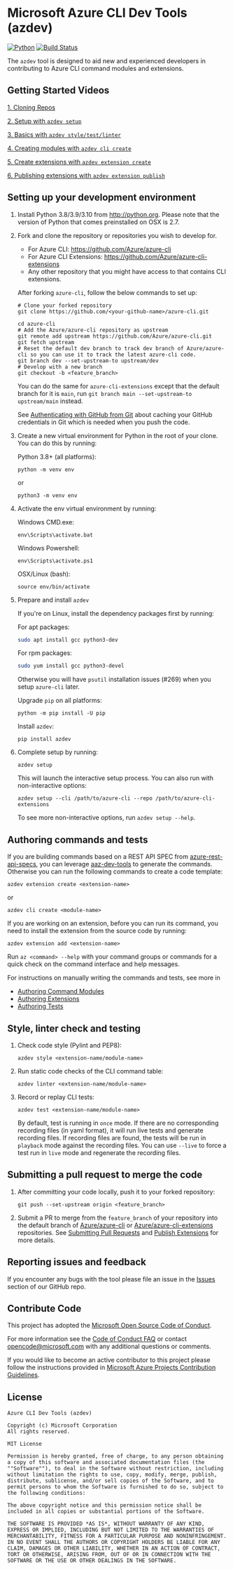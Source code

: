 # Microsoft Azure CLI Dev Tools (azdev)

[![Python](https://img.shields.io/pypi/pyversions/azure-cli.svg?maxAge=2592000)](https://pypi.python.org/pypi/azdev)
[![Build Status](https://dev.azure.com/azure-sdk/public/_apis/build/status/cli/Azure.azure-cli-dev-tools?branchName=master)](https://dev.azure.com/azure-sdk/public/_build/latest?definitionId=604&branchName=master)

The `azdev` tool is designed to aid new and experienced developers in contributing to Azure CLI command modules and extensions.

## Getting Started Videos

[1. Cloning Repos](https://azurecliprod.blob.core.windows.net/videos/01%20-%20CloningRepos.mp4)

[2. Setup with `azdev setup`](https://azurecliprod.blob.core.windows.net/videos/02%20-%20AzdevSetup.mp4)

[3. Basics with `azdev style/test/linter`](https://azurecliprod.blob.core.windows.net/videos/03%20-%20AzdevBasics.mp4)

[4. Creating modules with `azdev cli create`](https://azurecliprod.blob.core.windows.net/videos/04%20-%20AzdevCliCreate.mp4)

[5. Create extensions with `azdev extension create`](https://azurecliprod.blob.core.windows.net/videos/05%20-%20AzdevExtensionCreate.mp4)

[6. Publishing extensions with `azdev extension publish`](https://azurecliprod.blob.core.windows.net/videos/06%20-%20AzdevExtensionPublish.mp4)

## Setting up your development environment

1. Install Python 3.8/3.9/3.10 from http://python.org. Please note that the version of Python that comes preinstalled on OSX is 2.7.
2. Fork and clone the repository or repositories you wish to develop for.
    - For Azure CLI: https://github.com/Azure/azure-cli
    - For Azure CLI Extensions: https://github.com/Azure/azure-cli-extensions
    - Any other repository that you might have access to that contains CLI extensions.

    After forking `azure-cli`, follow the below commands to set up:
    ```Shell
    # Clone your forked repository
    git clone https://github.com/<your-github-name>/azure-cli.git

    cd azure-cli
    # Add the Azure/azure-cli repository as upstream
    git remote add upstream https://github.com/Azure/azure-cli.git
    git fetch upstream
    # Reset the default dev branch to track dev branch of Azure/azure-cli so you can use it to track the latest azure-cli code.
    git branch dev --set-upstream-to upstream/dev
    # Develop with a new branch
    git checkout -b <feature_branch>
    ```
    You can do the same for `azure-cli-extensions` except that the default branch for it is `main`, run `git branch main --set-upstream-to upstream/main` instead.

    See [Authenticating with GitHub from Git](https://docs.github.com/github/getting-started-with-github/set-up-git#next-steps-authenticating-with-github-from-git) about caching your GitHub credentials in Git which is needed when you push the code.


3. Create a new virtual environment for Python in the root of your clone. You can do this by running:

    Python 3.8+ (all platforms):
    ```BatchFile
    python -m venv env
    ```
    or
    ```Shell
    python3 -m venv env
    ```

4. Activate the env virtual environment by running:

    Windows CMD.exe:
    ```BatchFile
    env\Scripts\activate.bat
    ```

    Windows Powershell:
    ```
    env\Scripts\activate.ps1
    ```

    OSX/Linux (bash):
    ```Shell
    source env/bin/activate
    ```

5. Prepare and install `azdev`

   If you're on Linux, install the dependency packages first by running:

   For apt packages:
   ```Bash
   sudo apt install gcc python3-dev
   ```
   For rpm packages:
   ```Bash
   sudo yum install gcc python3-devel
   ```

   Otherwise you will have `psutil` installation issues (#269) when you setup `azure-cli` later.

   Upgrade `pip` on all platforms:
   ```
   python -m pip install -U pip
   ```
   Install `azdev`:
   ```
   pip install azdev
   ```

6. Complete setup by running:
   ```
   azdev setup
   ```

   This will launch the interactive setup process. You can also run with non-interactive options:
   ```
   azdev setup --cli /path/to/azure-cli --repo /path/to/azure-cli-extensions
   ```
   To see more non-interactive options, run `azdev setup --help`.

## Authoring commands and tests

If you are building commands based on a REST API SPEC from [azure-rest-api-specs](https://github.com/Azure/azure-rest-api-specs), you can leverage [aaz-dev-tools](https://github.com/Azure/aaz-dev-tools) to generate the commands. Otherwise you can run the following commands to create a code template:
```
azdev extension create <extension-name>
```
or
```
azdev cli create <module-name>
```

If you are working on an extension, before you can run its command, you need to install the extension from the source code by running:
```
azdev extension add <extension-name>
```

Run `az <command> --help` with your command groups or commands for a quick check on the command interface and help messages.

For instructions on manually writing the commands and tests, see more in
- [Authoring Command Modules](https://github.com/Azure/azure-cli/tree/dev/doc/authoring_command_modules)
- [Authoring Extensions](https://github.com/Azure/azure-cli/blob/dev/doc/extensions/authoring.md)
- [Authoring Tests](https://github.com/Azure/azure-cli/blob/dev/doc/authoring_tests.md)

## Style, linter check and testing
1. Check code style (Pylint and PEP8):
    ```
    azdev style <extension-name/module-name>
    ```
2. Run static code checks of the CLI command table:
    ```
    azdev linter <extension-name/module-name>
    ```
3. Record or replay CLI tests:
    ```
    azdev test <extension-name/module-name>
    ```

    By default, test is running in `once` mode. If there are no corresponding recording files (in yaml format), it will run live tests and generate recording files. If recording files are found, the tests will be run in `playback` mode against the recording files. You can use `--live` to force a test run in `live` mode and regenerate the recording files.

## Submitting a pull request to merge the code

1. After committing your code locally, push it to your forked repository:
    ```
    git push --set-upstream origin <feature_branch>
    ```
2. Submit a PR to merge from the `feature_branch` of your repository into the default branch of [Azure/azure-cli](https://github.com/Azure/azure-cli) or [Azure/azure-cli-extensions](https://github.com/Azure/azure-cli-extensions) repositories. See [Submitting Pull Requests](https://github.com/Azure/azure-cli/tree/dev/doc/authoring_command_modules#submitting-pull-requests) and [Publish Extensions](https://github.com/Azure/azure-cli/blob/dev/doc/extensions/authoring.md#publish) for more details.

## Reporting issues and feedback

If you encounter any bugs with the tool please file an issue in the [Issues](https://github.com/Azure/azure-cli-dev-tools/issues) section of our GitHub repo.

## Contribute Code

This project has adopted the [Microsoft Open Source Code of Conduct](https://opensource.microsoft.com/codeofconduct/).

For more information see the [Code of Conduct FAQ](https://opensource.microsoft.com/codeofconduct/faq/) or contact [opencode@microsoft.com](mailto:opencode@microsoft.com) with any additional questions or comments.

If you would like to become an active contributor to this project please
follow the instructions provided in [Microsoft Azure Projects Contribution Guidelines](http://azure.github.io/guidelines.html).

## License

```
Azure CLI Dev Tools (azdev)

Copyright (c) Microsoft Corporation
All rights reserved.

MIT License

Permission is hereby granted, free of charge, to any person obtaining a copy of this software and associated documentation files (the ""Software""), to deal in the Software without restriction, including without limitation the rights to use, copy, modify, merge, publish, distribute, sublicense, and/or sell copies of the Software, and to permit persons to whom the Software is furnished to do so, subject to the following conditions:

The above copyright notice and this permission notice shall be included in all copies or substantial portions of the Software.

THE SOFTWARE IS PROVIDED *AS IS*, WITHOUT WARRANTY OF ANY KIND, EXPRESS OR IMPLIED, INCLUDING BUT NOT LIMITED TO THE WARRANTIES OF MERCHANTABILITY, FITNESS FOR A PARTICULAR PURPOSE AND NONINFRINGEMENT. IN NO EVENT SHALL THE AUTHORS OR COPYRIGHT HOLDERS BE LIABLE FOR ANY CLAIM, DAMAGES OR OTHER LIABILITY, WHETHER IN AN ACTION OF CONTRACT, TORT OR OTHERWISE, ARISING FROM, OUT OF OR IN CONNECTION WITH THE SOFTWARE OR THE USE OR OTHER DEALINGS IN THE SOFTWARE.
```
